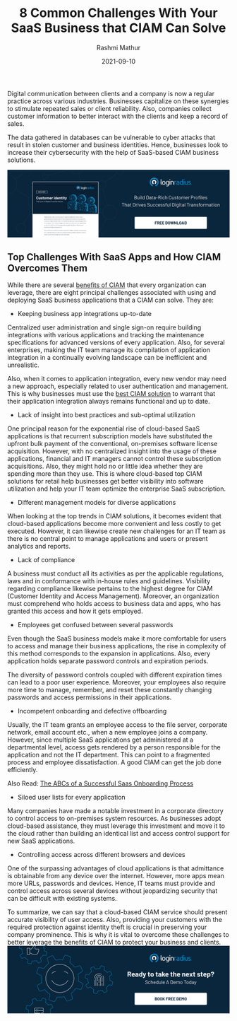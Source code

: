 ﻿---
title: "8 Common Challenges With Your SaaS Business that CIAM Can Solve"
date: "2021-09-10"
coverImage: "saas-business-app.jpg"
tags: ["loginradius"]
featured: false 
author: "Rashmi Mathur"
description: "To be successful, your SaaS needs to use the right application performance management software. CIAM is the first step you need to take to avoid common challenges like lack of compliance, and incompetent onboarding."
metadescription: "While there are several benefits of a CIAM platform, read about the eight principal challenges associated with deploying a SaaS business app that a CIAM can solve."
metatitle: "Top 8 CIAM Challenges With Your SaaS Business App"
---

Digital communication between clients and a company is now a regular practice across various industries. Businesses capitalize on these synergies to stimulate repeated sales or client reliability. Also, companies collect customer information to better interact with the clients and keep a record of sales.

  

The data gathered in databases can be vulnerable to cyber attacks that result in stolen customer and business identities. Hence, businesses look to increase their cybersecurity with the help of SaaS-based CIAM business solutions.

[![core-of-digital-transformation](core-of-digital-transformation.png)](https://www.loginradius.com/resource/customer-identity-the-core-of-digital-transformation/)

## Top Challenges With SaaS Apps and How CIAM Overcomes Them

While there are several [benefits of CIAM](https://www.loginradius.com/blog/start-with-identity/customer-identity-and-access-management/) that every organization can leverage, there are eight principal challenges associated with using and deploying SaaS business applications that a CIAM can solve. They are:

  

-   Keeping business app integrations up-to-date
    

  

Centralized user administration and single sign-on require building integrations with various applications and tracking the maintenance specifications for advanced versions of every application. Also, for several enterprises, making the IT team manage its compilation of application integration in a continually evolving landscape can be inefficient and unrealistic.

  

Also, when it comes to application integration, every new vendor may need a new approach, especially related to user authentication and management. This is why businesses must use the [best CIAM solution](https://www.loginradius.com/) to warrant that their application integration always remains functional and up to date.

  

-   Lack of insight into best practices and sub-optimal utilization
    

  

One principal reason for the exponential rise of cloud-based SaaS applications is that recurrent subscription models have substituted the upfront bulk payment of the conventional, on-premises software license acquisition. However, with no centralized insight into the usage of these applications, financial and IT managers cannot control these subscription acquisitions. Also, they might hold no or little idea whether they are spending more than they use. This is where cloud-based top CIAM solutions  for retail help businesses get better visibility into software utilization and help your IT team optimize the enterprise SaaS subscription.

  

-   Different management models for diverse applications
    

  

When looking at the top trends in CIAM solutions, it becomes evident that cloud-based applications become more convenient and less costly to get executed. However, it can likewise create new challenges for an IT team as there is no central point to manage applications and users or present analytics and reports.



-   Lack of compliance
    

  

A business must conduct all its activities as per the applicable regulations, laws and in conformance with in-house rules and guidelines. Visibility regarding compliance likewise pertains to the highest degree for CIAM (Customer Identity and Access Management). Moreover, an organization must comprehend who holds access to business data and apps, who has granted this access and how it gets employed.

  

-   Employees get confused between several passwords
    

  

Even though the SaaS business models make it more comfortable for users to access and manage their business applications, the rise in complexity of this method corresponds to the expansion in applications. Also, every application holds separate password controls and expiration periods.

  

The diversity of password controls coupled with different expiration times can lead to a poor user experience. Moreover, your employees also require more time to manage, remember, and reset these constantly changing passwords and access permissions in their applications.

  

-   Incompetent onboarding and defective offboarding
    

  

Usually, the IT team grants an employee access to the file server, corporate network, email account etc., when a new employee joins a company. However, since multiple SaaS applications get administered at a departmental level, access gets rendered by a person responsible for the application and not the IT department. This can point to a fragmented process and employee dissatisfaction. A good CIAM can get the job done efficiently.

  

Also Read: [The ABCs of a Successful Saas Onboarding Process](https://www.loginradius.com/blog/fuel/successful-saas-onboarding-process/)


-   Siloed user lists for every application
    
Many companies have made a notable investment in a corporate directory to control access to on-premises system resources. As businesses adopt cloud-based assistance, they must leverage this investment and move it to the cloud rather than building an identical list and access control support for new SaaS applications.

-   Controlling access across different browsers and devices
    

One of the surpassing advantages of cloud applications is that admittance is obtainable from any device over the internet. However, more apps mean more URLs, passwords and devices. Hence, IT teams must provide and control access across several devices without jeopardizing security that can be difficult with existing systems.

To summarize, we can say that a cloud-based CIAM service should present accurate visibility of user access. Also, providing your customers with the required protection against identity theft is crucial in preserving your company prominence. This is why it is vital to overcome these challenges to better leverage the benefits of CIAM to protect your business and clients.
[![book-a-demo-Consultation](../../assets/book-a-demo-loginradius.png)](https://www.loginradius.com/book-a-demo/)